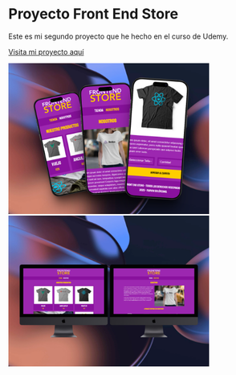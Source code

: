 <h1>Proyecto Front End Store</h1>

<p>Este es mi segundo proyecto que he hecho en el curso de Udemy.</p>

<a href="https://front-end-store-marvin.netlify.app/" target="_blank">Visita mi proyecto aquí</a>

<img width="400px" alt="Tu Imagen" src="./img/banner-cel.png" />
<br>
<img width="400px" alt="Tu Imagen" src="./img/banner-pc.png" />
